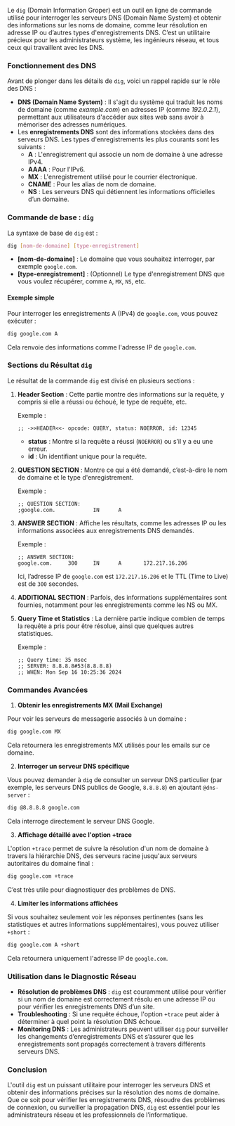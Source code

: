 Le `dig` (Domain Information Groper) est un outil en ligne de commande utilisé pour interroger les serveurs DNS (Domain Name System) et obtenir des informations sur les noms de domaine, comme leur résolution en adresse IP ou d’autres types d'enregistrements DNS. C’est un utilitaire précieux pour les administrateurs système, les ingénieurs réseau, et tous ceux qui travaillent avec les DNS.

### Fonctionnement des DNS
Avant de plonger dans les détails de `dig`, voici un rappel rapide sur le rôle des DNS :

- **DNS (Domain Name System)** : Il s'agit du système qui traduit les noms de domaine (comme *example.com*) en adresses IP (comme *192.0.2.1*), permettant aux utilisateurs d'accéder aux sites web sans avoir à mémoriser des adresses numériques.
- Les **enregistrements DNS** sont des informations stockées dans des serveurs DNS. Les types d'enregistrements les plus courants sont les suivants :
  - **A** : L'enregistrement qui associe un nom de domaine à une adresse IPv4.
  - **AAAA** : Pour l'IPv6.
  - **MX** : L'enregistrement utilisé pour le courrier électronique.
  - **CNAME** : Pour les alias de nom de domaine.
  - **NS** : Les serveurs DNS qui détiennent les informations officielles d’un domaine.

### Commande de base : `dig`
La syntaxe de base de `dig` est :

```bash
dig [nom-de-domaine] [type-enregistrement]
```

- **[nom-de-domaine]** : Le domaine que vous souhaitez interroger, par exemple `google.com`.
- **[type-enregistrement]** : (Optionnel) Le type d'enregistrement DNS que vous voulez récupérer, comme `A`, `MX`, `NS`, etc.

#### Exemple simple
Pour interroger les enregistrements A (IPv4) de `google.com`, vous pouvez exécuter :

```bash
dig google.com A
```

Cela renvoie des informations comme l'adresse IP de `google.com`.

### Sections du Résultat `dig`
Le résultat de la commande `dig` est divisé en plusieurs sections :

1. **Header Section** : Cette partie montre des informations sur la requête, y compris si elle a réussi ou échoué, le type de requête, etc.
   
   Exemple :
   ```
   ;; ->>HEADER<<- opcode: QUERY, status: NOERROR, id: 12345
   ```
   - **status** : Montre si la requête a réussi (`NOERROR`) ou s’il y a eu une erreur.
   - **id** : Un identifiant unique pour la requête.
   
2. **QUESTION SECTION** : Montre ce qui a été demandé, c’est-à-dire le nom de domaine et le type d'enregistrement.

   Exemple :
   ```
   ;; QUESTION SECTION:
   ;google.com.            IN      A
   ```

3. **ANSWER SECTION** : Affiche les résultats, comme les adresses IP ou les informations associées aux enregistrements DNS demandés.

   Exemple :
   ```
   ;; ANSWER SECTION:
   google.com.     300     IN      A       172.217.16.206
   ```

   Ici, l’adresse IP de `google.com` est `172.217.16.206` et le TTL (Time to Live) est de `300` secondes.

4. **ADDITIONAL SECTION** : Parfois, des informations supplémentaires sont fournies, notamment pour les enregistrements comme les NS ou MX.

5. **Query Time et Statistics** : La dernière partie indique combien de temps la requête a pris pour être résolue, ainsi que quelques autres statistiques.

   Exemple :
   ```
   ;; Query time: 35 msec
   ;; SERVER: 8.8.8.8#53(8.8.8.8)
   ;; WHEN: Mon Sep 16 10:25:36 2024
   ```

### Commandes Avancées

1. **Obtenir les enregistrements MX (Mail Exchange)**

Pour voir les serveurs de messagerie associés à un domaine :

```bash
dig google.com MX
```

Cela retournera les enregistrements MX utilisés pour les emails sur ce domaine.

2. **Interroger un serveur DNS spécifique**

Vous pouvez demander à `dig` de consulter un serveur DNS particulier (par exemple, les serveurs DNS publics de Google, `8.8.8.8`) en ajoutant `@dns-server` :

```bash
dig @8.8.8.8 google.com
```

Cela interroge directement le serveur DNS Google.

3. **Affichage détaillé avec l'option +trace**

L'option `+trace` permet de suivre la résolution d'un nom de domaine à travers la hiérarchie DNS, des serveurs racine jusqu'aux serveurs autoritaires du domaine final :

```bash
dig google.com +trace
```

C’est très utile pour diagnostiquer des problèmes de DNS.

4. **Limiter les informations affichées**

Si vous souhaitez seulement voir les réponses pertinentes (sans les statistiques et autres informations supplémentaires), vous pouvez utiliser `+short` :

```bash
dig google.com A +short
```

Cela retournera uniquement l'adresse IP de `google.com`.

### Utilisation dans le Diagnostic Réseau

- **Résolution de problèmes DNS** : `dig` est couramment utilisé pour vérifier si un nom de domaine est correctement résolu en une adresse IP ou pour vérifier les enregistrements DNS d’un site.
- **Troubleshooting** : Si une requête échoue, l'option `+trace` peut aider à déterminer à quel point la résolution DNS échoue.
- **Monitoring DNS** : Les administrateurs peuvent utiliser `dig` pour surveiller les changements d’enregistrements DNS et s’assurer que les enregistrements sont propagés correctement à travers différents serveurs DNS.

### Conclusion

L'outil `dig` est un puissant utilitaire pour interroger les serveurs DNS et obtenir des informations précises sur la résolution des noms de domaine. Que ce soit pour vérifier les enregistrements DNS, résoudre des problèmes de connexion, ou surveiller la propagation DNS, `dig` est essentiel pour les administrateurs réseau et les professionnels de l’informatique.
